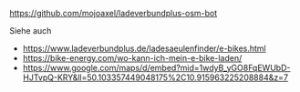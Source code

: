 https://github.com/mojoaxel/ladeverbundplus-osm-bot

Siehe auch

* https://www.ladeverbundplus.de/ladesaeulenfinder/e-bikes.html
* https://bike-energy.com/wo-kann-ich-mein-e-bike-laden/
* https://www.google.com/maps/d/embed?mid=1wdyB_yGO8FqEWUbD-HJTvpQ-KRY&ll=50.103357449048175%2C10.915963225208884&z=7

